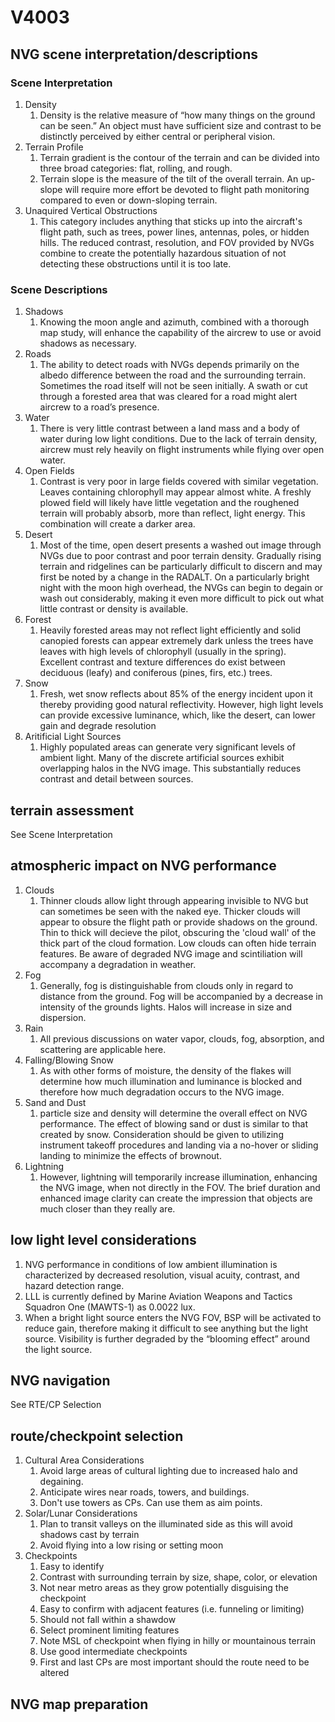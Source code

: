 # V4003

## NVG scene interpretation/descriptions

### Scene Interpretation

1. Density
    1. Density is the relative measure of “how many things on the ground can be seen.” An object must have sufficient size and contrast to be distinctly perceived by either central or peripheral vision.
1. Terrain Profile
    1. Terrain gradient is the contour of the terrain and can be divided into three broad categories: flat, rolling, and rough.
    1. Terrain slope is the measure of the tilt of the overall terrain. An up-slope will require more effort be devoted to flight path monitoring compared to even or down-sloping terrain.
1. Unaquired Vertical Obstructions
    1. This category includes anything that sticks up into the aircraft's flight path, such as trees, power lines, antennas, poles, or hidden hills. The reduced contrast, resolution, and FOV provided by NVGs combine to create the potentially hazardous situation of not detecting these obstructions until it is too late.

### Scene Descriptions

1. Shadows
    1. Knowing the moon angle and azimuth, combined with a thorough map study, will enhance the capability of the aircrew to use or avoid shadows as necessary.
1. Roads
    1. The ability to detect roads with NVGs depends primarily on the albedo difference between the road and the surrounding terrain. Sometimes the road itself will not be seen initially. A swath or cut through a forested area that was cleared for a road might alert aircrew to a road’s presence.
1. Water
    1. There is very little contrast between a land mass and a body of water during low light conditions. Due to the lack of terrain density, aircrew must rely heavily on flight instruments while flying over open water.
1. Open Fields
    1. Contrast is very poor in large fields covered with similar vegetation. Leaves containing chlorophyll may appear almost white. A freshly plowed field will likely have little vegetation and the roughened terrain will probably absorb, more than reflect, light energy. This combination will create a darker area.
1. Desert
    1. Most of the time, open desert presents a washed out image through NVGs due to poor contrast and poor terrain density. Gradually rising terrain and ridgelines can be particularly difficult to discern and may first be noted by a change in the RADALT. On a particularly bright night with the moon high overhead, the NVGs can begin to degain or wash out considerably, making it even more difficult to pick out what little contrast or density is available.
1. Forest
    1. Heavily forested areas may not reflect light efficiently and solid canopied forests can appear extremely dark unless the trees have leaves with high levels of chlorophyll (usually in the spring). Excellent contrast and texture differences do exist between deciduous (leafy) and coniferous (pines, firs, etc.) trees.
1. Snow
    1. Fresh, wet snow reflects about 85% of the energy incident upon it thereby providing good natural reflectivity. However, high light levels can provide excessive luminance, which, like the desert, can lower gain and degrade resolution
1. Aritificial Light Sources
    1. Highly populated areas can generate very significant levels of ambient light. Many of the discrete artificial sources exhibit overlapping halos in the NVG image. This substantially reduces contrast and detail between sources.

## terrain assessment

See Scene Interpretation

## atmospheric impact on NVG performance

1. Clouds
    1. Thinner clouds allow light through appearing invisible to NVG but can sometimes be seen with the naked eye. Thicker clouds will appear to obsure the flight path or provide shadows on the ground. Thin to thick will decieve the pilot, obscuring the 'cloud wall' of the thick part of the cloud formation. Low clouds can often hide terrain features. Be aware of degraded NVG image and scintiliation will accompany a degradation in weather.
1. Fog
    1. Generally, fog is distinguishable from clouds only in regard to distance from the ground. Fog will be accompanied by a decrease in intensity of the grounds lights. Halos will increase in size and dispersion.
1. Rain
    1. All previous discussions on water vapor, clouds, fog, absorption, and scattering are applicable here.
1. Falling/Blowing Snow
    1. As with other forms of moisture, the density of the flakes will determine how much illumination and luminance is blocked and therefore how much degradation occurs to the NVG image.
1. Sand and Dust
    1. particle size and density will determine the overall effect on NVG performance. The effect of blowing sand or dust is similar to that created by snow. Consideration should be given to utilizing instrument takeoff procedures and landing via a no-hover or sliding landing to minimize the effects of brownout.
1. Lightning
    1. However, lightning will temporarily increase illumination, enhancing the NVG image, when not directly in the FOV. The brief duration and enhanced image clarity can create the impression that objects are much closer than they really are.

## low light level considerations

1. NVG performance in conditions of low ambient illumination is characterized by decreased resolution, visual acuity, contrast, and hazard detection range.
1. LLL is currently defined by Marine Aviation Weapons and Tactics Squadron One (MAWTS-1) as 0.0022 lux.
1. When a bright light source enters the NVG FOV, BSP will be activated to reduce gain, therefore making it difficult to see anything but the light source. Visibility is further degraded by the “blooming effect” around the light source.

## NVG navigation

See RTE/CP Selection

## route/checkpoint selection

1. Cultural Area Considerations
    1. Avoid large areas of cultural lighting due to increased halo and degaining.
    1. Anticipate wires near roads, towers, and buildings.
    1. Don't use towers as CPs. Can use them as aim points.
1. Solar/Lunar Considerations
    1. Plan to transit valleys on the illuminated side as this will avoid shadows cast by terrain
    1. Avoid flying into a low rising or setting moon
1. Checkpoints
    1. Easy to identify
    1. Contrast with surrounding terrain by size, shape, color, or elevation
    1. Not near metro areas as they grow potentially disguising the checkpoint
    1. Easy to confirm with adjacent features (i.e. funneling or limiting)
    1. Should not fall within a shawdow
    1. Select prominent limiting features
    1. Note MSL of checkpoint when flying in hilly or mountainous terrain
    1. Use good intermediate checkpoints
    1. First and last CPs are most important should the route need to be altered

## NVG map preparation

